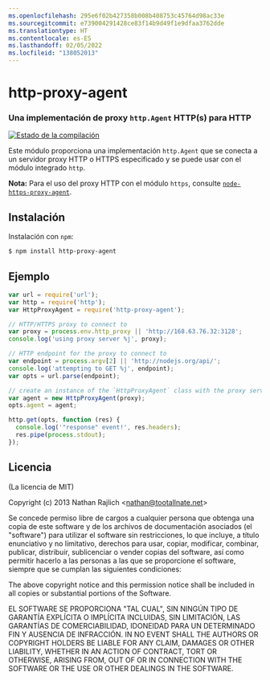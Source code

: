 ```yaml
---
ms.openlocfilehash: 295e6f02b427358b008b408753c45764d98ac33e
ms.sourcegitcommit: e739004291428ce83f14b9d49f1e9dfaa3762dde
ms.translationtype: HT
ms.contentlocale: es-ES
ms.lasthandoff: 02/05/2022
ms.locfileid: "138052013"
---
```

<a name="http-proxy-agent"></a>http-proxy-agent
================
### <a name="an-https-proxy-httpagent-implementation-for-http"></a>Una implementación de proxy `http.Agent` HTTP(s) para HTTP
[![Estado de la compilación](https://github.com/TooTallNate/node-http-proxy-agent/workflows/Node%20CI/badge.svg)](https://github.com/TooTallNate/node-http-proxy-agent/actions?workflow=Node+CI)

Este módulo proporciona una implementación `http.Agent` que se conecta a un servidor proxy HTTP o HTTPS especificado y se puede usar con el módulo integrado `http`.

__Nota:__ Para el uso del proxy HTTP con el módulo `https`, consulte [`node-https-proxy-agent`](https://github.com/TooTallNate/node-https-proxy-agent).

<a name="installation"></a>Instalación
------------

Instalación con `npm`:

``` bash
$ npm install http-proxy-agent
```


<a name="example"></a>Ejemplo
-------

``` js
var url = require('url');
var http = require('http');
var HttpProxyAgent = require('http-proxy-agent');

// HTTP/HTTPS proxy to connect to
var proxy = process.env.http_proxy || 'http://168.63.76.32:3128';
console.log('using proxy server %j', proxy);

// HTTP endpoint for the proxy to connect to
var endpoint = process.argv[2] || 'http://nodejs.org/api/';
console.log('attempting to GET %j', endpoint);
var opts = url.parse(endpoint);

// create an instance of the `HttpProxyAgent` class with the proxy server information
var agent = new HttpProxyAgent(proxy);
opts.agent = agent;

http.get(opts, function (res) {
  console.log('"response" event!', res.headers);
  res.pipe(process.stdout);
});
```


<a name="license"></a>Licencia
-------

(La licencia de MIT)

Copyright (c) 2013 Nathan Rajlich &lt;nathan@tootallnate.net&gt;

Se concede permiso libre de cargos a cualquier persona que obtenga una copia de este software y de los archivos de documentación asociados (el "software") para utilizar el software sin restricciones, lo que incluye, a título enunciativo y no limitativo, derechos para usar, copiar, modificar, combinar, publicar, distribuir, sublicenciar o vender copias del software, así como permitir hacerlo a las personas a las que se proporcione el software, siempre que se cumplan las siguientes condiciones:

The above copyright notice and this permission notice shall be included in all copies or substantial portions of the Software.

EL SOFTWARE SE PROPORCIONA "TAL CUAL", SIN NINGÚN TIPO DE GARANTÍA EXPLÍCITA O IMPLÍCITA INCLUIDAS, SIN LIMITACIÓN, LAS GARANTÍAS DE COMERCIABILIDAD, IDONEIDAD PARA UN DETERMINADO FIN Y AUSENCIA DE INFRACCIÓN.
IN NO EVENT SHALL THE AUTHORS OR COPYRIGHT HOLDERS BE LIABLE FOR ANY CLAIM, DAMAGES OR OTHER LIABILITY, WHETHER IN AN ACTION OF CONTRACT, TORT OR OTHERWISE, ARISING FROM, OUT OF OR IN CONNECTION WITH THE SOFTWARE OR THE USE OR OTHER DEALINGS IN THE SOFTWARE.
